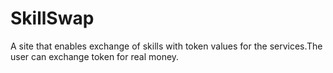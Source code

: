 # SkillSwap
A site that enables exchange of skills with token values for the services.The user can exchange token for real money.
